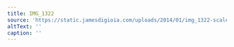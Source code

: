 ```yaml
---
title: IMG_1322
source: 'https://static.jamesdigioia.com/uploads/2014/01/img_1322-scaled.jpg'
altText: ''
caption: ''
---
```



